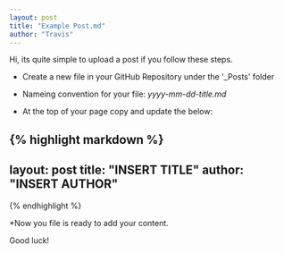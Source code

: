 ```yaml
---
layout: post
title: "Example Post.md"
author: "Travis"
---
```


Hi, its quite simple to upload a post if you follow these steps.

* Create a new file in your GitHub Repository under the '_Posts' folder

* Nameing convention for your file: _yyyy-mm-dd-title.md_

* At the top of your page copy and update the below:

{% highlight markdown %}
---
layout: post
title: "INSERT TITLE"
author: "INSERT AUTHOR"
---
{% endhighlight %}

*Now you file is ready to add your content.

Good luck!
